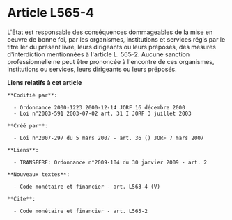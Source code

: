 # Article L565-4

L'Etat est responsable des conséquences dommageables de la mise en oeuvre de bonne foi, par les organismes, institutions et
services régis par le titre Ier du présent livre, leurs dirigeants ou leurs préposés, des mesures d'interdiction mentionnées
à l'article L. 565-2. Aucune sanction professionnelle ne peut être prononcée à l'encontre de ces organismes, institutions ou
services, leurs dirigeants ou leurs préposés.

**Liens relatifs à cet article**

	**Codifié par**:

	  - Ordonnance 2000-1223 2000-12-14 JORF 16 décembre 2000
	  - Loi n°2003-591 2003-07-02 art. 31 I JORF 3 juillet 2003

	**Créé par**:

	  - Loi n°2007-297 du 5 mars 2007 - art. 36 () JORF 7 mars 2007

	**Liens**:

	  - TRANSFERE: Ordonnance n°2009-104 du 30 janvier 2009 - art. 2

	**Nouveaux textes**:

	  - Code monétaire et financier - art. L563-4 (V)

	**Cite**:

	  - Code monétaire et financier - art. L565-2
